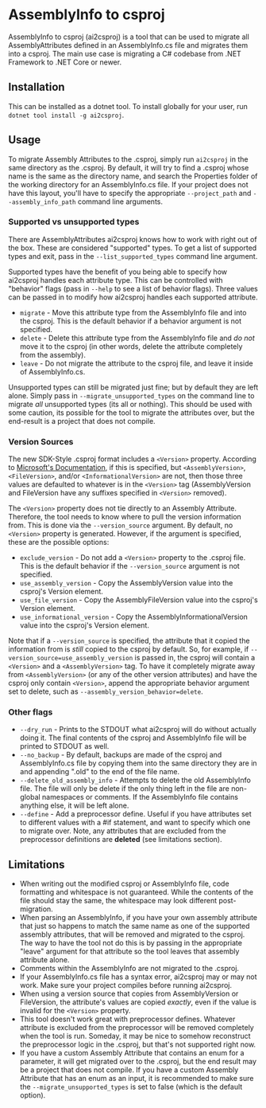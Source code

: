# AssemblyInfo to csproj

AssemblyInfo to csproj (ai2csproj) is a tool that can be used to migrate all AssemblyAttributes defined in an AssemblyInfo.cs file and migrates them into a csproj.  The main use case is migrating a C# codebase from .NET Framework to .NET Core or newer.

## Installation

This can be installed as a dotnet tool.  To install globally for your user, run ```dotnet tool install -g ai2csproj```.

## Usage

To migrate Assembly Attributes to the .csproj, simply run ```ai2csproj``` in the same directory as the .csproj.  By default, it will try to find a .csproj whose name is the same as the directory name, and search the Properties folder of the working directory for an AssemblyInfo.cs file.  If your project does not have this layout, you'll have to specify the appropriate ```--project_path``` and ```--assembly_info_path``` command line arguments.

### Supported vs unsupported types

There are AssemblyAttributes ai2csproj knows how to work with right out of the box.  These are considered "supported" types.  To get a list of supported types and exit, pass in the ```--list_supported_types``` command line argument.

Supported types have the benefit of you being able to specify how ai2csproj handles each attribute type.  This can be controlled with "behavior" flags (pass in ```--help``` to see a list of behavior flags).  Three values can be passed in to modify how ai2csproj handles each supported attribute.

* ```migrate``` - Move this attribute type from the AssemblyInfo file and into the csproj.  This is the default behavior if a behavior argument is not specified.
* ```delete``` - Delete this attribute type from the AssemblyInfo file and _do not_ move it to the csproj (in other words, delete the attribute completely from the assembly).
* ```leave``` - Do not migrate the attribute to the csproj file, and leave it inside of AssemblyInfo.cs.

Unsupported types can still be migrated just fine; but by default they are left alone.  Simply pass in ```--migrate_unsupported_types``` on the command line to migrate _all_ unsupported types (its all or nothing).  This should be used with some caution, its possible for the tool to migrate the attributes over, but the end-result is a project that does not compile.

### Version Sources

The new SDK-Style .csproj format includes a ```<Version>``` property.  According to [Microsoft's Documentation](https://learn.microsoft.com/en-us/dotnet/core/project-sdk/msbuild-props), if this is specified, but ```<AssemblyVersion>```, ```<FileVersion>```, and/or ```<InformationalVersion>``` are not, then those three values are defaulted to whatever is in the ```<Version>``` tag (AssemblyVersion and FileVersion have any suffixes specified in ```<Version>``` removed).

The ```<Version>``` property does not tie directly to an Assembly Attribute.  Therefore, the tool needs to know where to pull the version information from.  This is done via the ```--version_source``` argument.  By default, no ```<Version>``` property is generated.  However, if the argument is specified, these are the possible options:

* ```exclude_version``` - Do not add a ```<Version>``` property to the .csproj file.  This is the default behavior if the ```--version_source``` argument is not specified.
* ```use_assembly_version``` - Copy the AssemblyVersion value into the csproj's Version element.
* ```use_file_version``` - Copy the AssemblyFileVersion value into the csproj's Version element.
* ```use_informational_version``` - Copy the AssemblyInformationalVersion value into the csproj's Version element.

Note that if a ```--version_source``` is specified, the attribute that it copied the information from is _still_ copied to the csproj by default.  So, for example, if ```--version_source=use_assembly_version``` is passed in, the csproj will contain a ```<Version>``` and a ```<AssemblyVersion>``` tag.  To have it completely migrate away from ```<AssemblyVersion>``` (or any of the other version attributes) and have the csproj only contain ```<Version>```, append the appropriate behavior argument set to delete, such as ```--assembly_version_behavior=delete```.

### Other flags

* ```--dry_run``` - Prints to the STDOUT what ai2csproj will do without actually doing it.  The final contents of the csproj and AssemblyInfo file will be printed to STDOUT as well.
* ```--no_backup``` - By default, backups are made of the csproj and AssemblyInfo.cs file by copying them into the same directory they are in and appending ".old" to the end of the file name.
* ```--delete_old_assembly_info``` - Attempts to delete the old AssemblyInfo file.  The file will only be delete if the only thing left in the file are non-global namespaces or comments.  If the AssemblyInfo file contains anything else, it will be left alone.
* ```--define``` - Add a preprocessor define.  Useful if you have attributes set to different values with a #if statement, and want to specify which one to migrate over.  Note, any attributes that are excluded from the preprocessor definitions are **deleted** (see limitations section).

## Limitations

* When writing out the modified csproj or AssemblyInfo file, code formatting and whitespace is not guaranteed.  While the contents of the file should stay the same, the whitespace may look different post-migration.
* When parsing an AssemblyInfo, if you have your own assembly attribute that just so happens to match the same name as one of the supported assembly attributes, that will be removed and migrated to the csproj.  The way to have the tool not do this is by passing in the appropriate "leave" argument for that attribute so the tool leaves that assembly attribute alone.
* Comments within the AssemblyInfo are not migrated to the .csproj.
* If your AssemblyInfo.cs file has a syntax error, ai2csproj may or may not work.  Make sure your project compiles before running ai2csproj.
* When using a version source that copies from AssemblyVersion or FileVersion, the attribute's values are copied _exactly_, even if the value is invalid for the ```<Version>``` property.
* This tool doesn't work great with preprocessor defines.  Whatever attribute is excluded from the preprocessor will be removed completely when the tool is run.  Someday, it may be nice to somehow reconstruct the preprocessor logic in the .csproj, but that's not supported right now.
* If you have a custom Assembly Attribute that contains an enum for a parameter, it will get migrated over to the .csproj, but the end result may be a project that does not compile.  If you have a custom Assembly Attribute that has an enum as an input, it is recommended to make sure the ```--migrate_unsupported_types``` is set to false (which is the default option).

